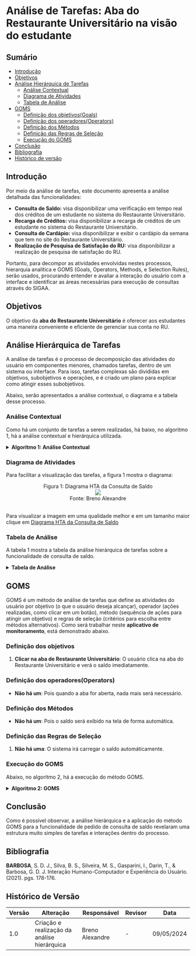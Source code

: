 # Análise de Tarefas: Aba do Restaurante Universitário na visão do estudante

## Sumário
* [Introdução](#Introdução)
* [Objetivos](#Objetivos)
* [Análise Hierárquica de Tarefas](#Análise-Hierárquica-de-Tarefas)
    * [Análise Contextual](#Análise-Contextual)
    * [Diagrama de Atividades](#Diagrama-de-Atividades)
    * [Tabela de Análise](#Tabela-de-Análise)
* [GOMS](#GOMS)
    * [Definição dos objetivos(Goals)](#Definição-dos-objetivos)
    * [Definição dos operadores(Operators)](#Definição-dos-operadores(Operators))
    * [Definição dos Métodos](#Definição-dos-Métodos )
    * [Definição das Regras de Seleção](#Definição-das-Regras-de-Seleção)
    * [Execução do GOMS](#Execução-do-GOMS)
* [Conclusão](#Conclusão)
* [Bibliografia](#Bibliografia)
* [Histórico de versão](#Histórico-de-versão)
  
## Introdução
Por meio da análise de tarefas, este documento apresenta a análise detalhada das funcionalidades:
- **Consulta de Saldo:** visa disponibilizar uma verificação em tempo real dos créditos de um estudante no sistema do Restaurante Universitário.
- **Recarga de Créditos:** visa disponibilizar a recarga de créditos de um estudante no sistema do Restaurante Universitário.
- **Consulta de Cardápio:** visa disponibilizar e exibir o cardápio da semana que tem no site do Restaurante Universitário.
- **Realização de Pesquisa de Satisfação do RU:** visa disponibilizar a realização de pesquisa de satisfação do RU.

Portanto, para decompor as atividades envolvidas nestes processos, hierarquia analítica e GOMS (Goals, Operators, Methods, e Selection Rules), 
serão usados, procurando entender e avaliar a interação do usuário com a interface e identificar as áreas necessárias para execução de consultas através do SIGAA.

## Objetivos
O objetivo da **aba do Restaurante Universitário** é oferecer aos estudantes uma maneira conveniente e eficiente de gerenciar sua conta no RU.

## Análise Hierárquica de Tarefas
A análise de tarefas é o processo de decomposição das atividades do usuário em componentes menores, chamados tarefas, dentro de um sistema ou interface.
Para isso, tarefas complexas são divididas em objetivos, subobjetivos e operações, e é criado um plano para explicar como atingir esses subobjetivos.

Abaixo, serão apresentados a análise contextual, o diagrama e a tabela desse processo.

### Análise Contextual
Como há um conjunto de tarefas a serem realizadas, há baixo, no algoritmo 1, há a análise contextual e hierárquica utilizada.

<details>
  <summary size="20"><b> Algoritmo 1: Análise Contextual </b></summary> 
<br>
   
  **Algoritmo 1: Análise Contextual**

    0. Realizar Consulta de Saldo (1/2)
      1. Clicar na aba de Restaurante Universitário (1>2)

    0. Acessar Funcionalidade de Recarga de Créditos (1/2)
     1. Escolher Opção de Recarga (1>2)
       1.1 Opção de Cartão de Crédito ou Débito (1/2)
         1.1.1 Inserir Valor a Ser Recarregado (1+2)
           1.1.1.1 Digitar Valor Desejado para Recarga
         1.1.2 Inserir Detalhes do Cartão de Crédito (1+2)
           1.1.2.1 Número do Cartão
           1.1.2.2 Data de Validade
           1.1.2.3 Código de Segurança
         1.1.3 Confirmar Transação com Cartão de Crédito (1>2)
           1.1.3.1 Autorizar Pagamento
           1.1.3.2 Verificar Transação Aprovada
       1.2 Opção de Boleto Bancário
         1.2.1 Gerar Boleto com Valor a Ser Pago
           1.2.1.1 Gerar Boleto com Dados do Pagador
           1.2.1.2 Emitir Boleto com Valor Adequado
         1.2.2 Realizar Pagamento do Boleto
           1.2.2.1 Efetuar Pagamento através do Banco ou Internet Banking
           1.2.2.2 Confirmar Pagamento do Boleto
       1.3 Opção de PIX
         1.3.1 Inserir Valor a Ser Recarregado
           1.3.1.1 Digitar Valor Desejado para Recarga
         1.3.2 Gerar QR Code para Pagamento via PIX
           1.3.2.1 Gerar Código QR com Dados da Transação
           1.3.2.2 Disponibilizar Código QR para Escaneamento
         1.3.3 Efetuar Pagamento via PIX
           1.3.3.1 Escanear QR Code com Aplicativo Bancário
           1.3.3.2 Confirmar Transação PIX
     2. Receber Confirmação e Comprovante
       2.1 Visualizar Confirmação da Transação
         2.1.1 Receber Notificação de Sucesso
       2.2 Receber Comprovante de Pagamento
         2.2.1 Gerar Comprovante em Formato Digital ou PDF
     3. Atualizar Saldo na Conta do Usuário
       3.1 Refletir Saldo Atualizado na Conta do Usuário
         3.1.1 Verificar Disponibilidade de Recursos Recarregados
     4. Oferecer Suporte ao Usuário
       4.1 Disponibilizar Canal de Atendimento ao Cliente
         4.1.1 Chat ao Vivo, Suporte por Telefone, E-mail, etc.

**Fonte:** [Breno Alexandre](https://github.com/brenoalexandre0)

</details>

### Diagrama de Atividades

Para facilitar a visualização das tarefas, a figura 1 mostra o diagrama:

 <div align="center">
    Figura 1: Diagrama HTA da Consulta de Saldo
    <br>
    <img src="https://github.com/Interacao-Humano-Computador/2024.1-SIGAA/blob/main/assets/HTAconsultaSaldo.png">
    <br>
     Fonte: Breno Alexandre
    <br>
</div>

<br>

Para visualizar a imagem em uma qualidade melhor e em um tamanho maior clique em [Diagrama HTA da Consulta de Saldo](https://github.com/Interacao-Humano-Computador/2024.1-SIGAA/blob/main/assets/HTAconsultaSaldo.png)

### Tabela de Análise
A tabela 1 mostra a tabela da análise hierárquica de tarefas sobre a funcionalidade de consulta de saldo.

<details>
  <summary size="20"><b> Tabela de Análise </b></summary> 
<br>
   
**Tabela 1**: Análise Hierárquica de consulta de saldo.

| Objetivos/Operações                           | Relações | Problemas e Recomendações                                                                                                                                                                           |
| --------------------------------------------- | -------- | --------------------------------------------------------------------------------------------------------------------------------------------------------------------------------------------------- |
| 0. Realizar Consulta de Saldo                 | 1 > 2    | **Input**: Necessidade de consultar o saldo no RU.<br>**Feedback**: O sistema carrega os dados.<br>**Plano**: Mostrar o saldo atual do estudante.<br>**Recomendação**: Prosseguir para a aba do RU. |
| 1. Clicar na aba de Restaurante Universitário |          | **Input**: Clicar na aba.<br>**Feedback**: Mostra o saldo atual.<br>**Plano:** Checar o saldo do estudante.<br>**Recomendação**: Nenhuma.                                                           |

**Fonte:** [Breno Alexandre](https://github.com/brenoalexandre0)
</details>

## GOMS
GOMS é um método de análise de tarefas que define as atividades do usuário por objetivo (o que o usuário deseja alcançar), operador (ações realizadas, como clicar em um botão), método (sequência de ações para atingir um objetivo) e regras de seleção (critérios para escolha entre métodos alternativos). Como será trabalhar neste **aplicativo de monitoramento**, está demonstrado abaixo.

### Definição dos objetivos
1. **Clicar na aba de Restaurante Universitário**: O usuário clica na aba do Restaurante Universitário e verá o saldo imediatamente.

### Definição dos operadores(Operators)
- **Não há um**: Pois quando a aba for aberta, nada mais será necessário.

### Definição dos Métodos
- **Não há um**: Pois o saldo será exibido na tela de forma automática.

### Definição das Regras de Seleção
1. **Não há uma**: O sistema irá carregar o saldo automáticamente.

### Execução do GOMS

Abaixo, no algoritmo 2, há a execução do método GOMS.

<details>
  <summary size="20"><b> Algoritmo 2: GOMS </b></summary> 
<br>
   
   **Algoritmo 2:** Execução do GOMS.
      
      GOAL 0: Realizar Consulta de Saldo
      
      GOAL 1: Clicar na aba de Restaurante Universitário

**Fonte:** [Breno Alexandre](https://github.com/brenoalexandre0)
</details>

## Conclusão
Como é possível observar, a análise hierárquica e a aplicação do método GOMS para a funcionalidade de pedido de consulta de saldo revelaram uma estrutura muito simples de tarefas e interações dentro do processo.

## Bibliografia
**BARBOSA**, S. D. J., Silva, B. S., Silveira, M. S., Gasparini, I., Darin, T., & Barbosa, G. D. J. Interação Humano-Computador e Experiência do Usuário. (2021). pgs. 178-176.

## Histórico de Versão
| Versão | Alteração                                   | Responsável     | Revisor         | Data       |
| ------ | ------------------------------------------- | --------------- | --------------- | ---------- |
| 1.0    | Criação e realização da análise hierárquica | Breno Alexandre | -               | 09/05/2024 |
